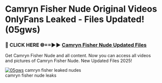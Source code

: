 # Camryn Fisher Nude Original Videos 0nlyFans Leaked - Files Updated! (05gws)

<h3>🔴 CLICK HERE 🌐==►► <a href="https://tinyurl.com/yrmya6cz" rel="nofollow">Camryn Fisher Nude Updated Files</a></h3>

Get Camryn Fisher Nude and all content. Now you can access all videos and pictures of Camryn Fisher Nude. New Updated Files 2025!

[![05gws](https://i.imgur.com/FMdXYCs.gif)](https://tinyurl.com/yrmya6cz)
camryn fisher leaked nudes<br>
camryn fisher nude leaks